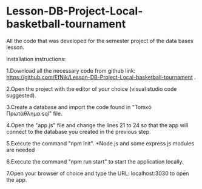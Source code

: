 # Lesson-DB-Project-Local-basketball-tournament
All the code that was developed for the semester project of the data bases lesson.

Installation instructions:

1.Download all the necessary code from github link: https://github.com/EfNik/Lesson-DB-Project-Local-basketball-tournament .

2.Open the project with the editor of your choice (visual studio code suggested).

3.Create a database and import the code found in "Τοπικό Πρωτάθλημα.sql" file.

4.Open the "app.js" file and change the lines 21 to 24 so that the app will connect to the database you created in the previous step.

5.Execute the command "npm init".
    *Node.js and some express js modules are needed 

6.Execute the command "npm run start" to start the application locally.

7.Open your browser of choice and type the URL: localhost:3030 to open the app.